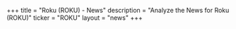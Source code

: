 +++
title = "Roku (ROKU) - News"
description = "Analyze the News for Roku (ROKU)"
ticker = "ROKU"
layout = "news"
+++


